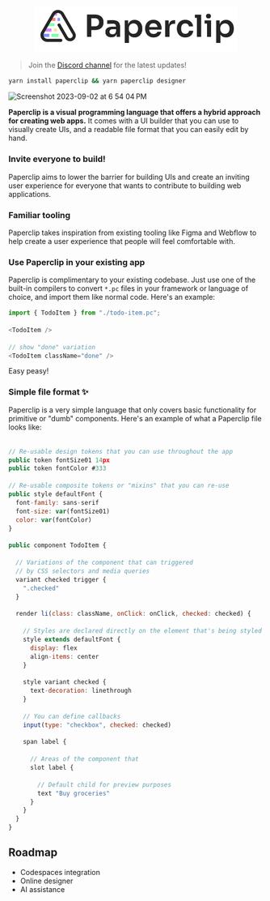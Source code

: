 <p align="center">
  <img src="./assets/logo-outline-5.png" width="400px">
</p>

> Join the [Discord channel](https://discord.gg/H6wEVtd) for the latest updates!

```sh
yarn install paperclip && yarn paperclip designer
```

<img width="1840" alt="Screenshot 2023-09-02 at 6 54 04 PM" src="https://github.com/paperclip-ui/paperclip/assets/757408/4a46b041-636f-4960-a663-177a044432f9">

**Paperclip is a visual programming language that offers a hybrid approach for creating web apps.** It comes with a UI builder that you can use to visually create UIs, and a readable file format that you can easily edit by hand.

### Invite everyone to build!

Paperclip aims to lower the barrier for building UIs and create an inviting user experience for everyone that wants to contribute to building web applications.

### Familiar tooling

Paperclip takes inspiration from existing tooling like Figma and Webflow to help create a user experience that people will feel comfortable with.

<!-- ### Simplified and safe data model

HTML and CSS can feel complex and daunting to some people, and there are also many gotchas around web development that people. Paperclip -->

<!-- ### Can handle the most complex web apps

Paperclip is designed to take on any problem that you throw at it -->

<!-- ### Invite everyone on your team build UIs 👨🏻‍🎨

No more needing to ask developers to make HTML and CSS changes, Paperclip enables anyone to make changes themselves using the UI builder. Marketers, designers, copywriters, whoever. Invite everyone to build UIs, and ship things faster than ever! -->

### Use Paperclip in your existing app

Paperclip is complimentary to your existing codebase. Just use one of the built-in compilers to convert `*.pc` files in your framework or language of choice, and import them like normal code. Here's an example:

```typescript
import { TodoItem } from "./todo-item.pc";

<TodoItem />

// show "done" variation
<TodoItem className="done" />
```

Easy peasy!

### Simple file format ✨

Paperclip is a very simple language that only covers basic functionality for primitive or "dumb" components. Here's an example of what a Paperclip file looks like:

```javascript

// Re-usable design tokens that you can use throughout the app
public token fontSize01 14px
public token fontColor #333

// Re-usable composite tokens or "mixins" that you can re-use
public style defaultFont {
  font-family: sans-serif
  font-size: var(fontSize01)
  color: var(fontColor)
}

public component TodoItem {

  // Variations of the component that can triggered
  // by CSS selectors and media queries
  variant checked trigger {
    ".checked"
  }

  render li(class: className, onClick: onClick, checked: checked) {

    // Styles are declared directly on the element that's being styled
    style extends defaultFont {
      display: flex
      align-items: center
    }

    style variant checked {
      text-decoration: linethrough
    }

    // You can define callbacks
    input(type: "checkbox", checked: checked)

    span label {

      // Areas of the component that
      slot label {

        // Default child for preview purposes
        text "Buy groceries"
      }
    }
  }
}
```

<!--

### Copy and paste directly from Figma
### AI assistant
### Import your existing codebase

-->

<!--Here's what the language looks like:

This can be imported directly into code like so:


```typescript
import { TodoItem } from "./todo-item.pc";

<TodoItem />

// show "done" variation
<TodoItem className="done" />
```-->

## Roadmap

- Codespaces integration
- Online designer
- AI assistance
